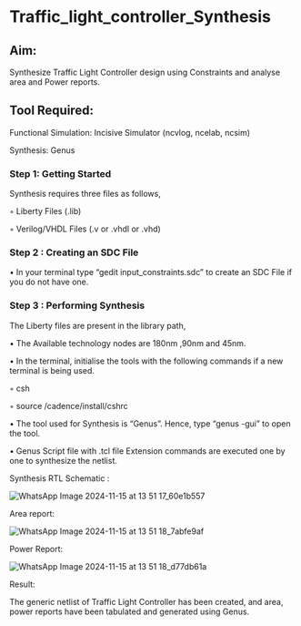 # Traffic_light_controller_Synthesis

## Aim:

Synthesize Traffic Light Controller design using Constraints and analyse area and Power reports.

## Tool Required:

Functional Simulation: Incisive Simulator (ncvlog, ncelab, ncsim)

Synthesis: Genus

### Step 1: Getting Started

Synthesis requires three files as follows,

◦ Liberty Files (.lib)

◦ Verilog/VHDL Files (.v or .vhdl or .vhd)

### Step 2 : Creating an SDC File

•	In your terminal type “gedit input_constraints.sdc” to create an SDC File if you do not have one.

### Step 3 : Performing Synthesis

The Liberty files are present in the library path,

• The Available technology nodes are 180nm ,90nm and 45nm.

• In the terminal, initialise the tools with the following commands if a new terminal is being used.

◦ csh

◦ source /cadence/install/cshrc

• The tool used for Synthesis is “Genus”. Hence, type “genus -gui” to open the tool.

• Genus Script file with .tcl file Extension commands are executed one by one to synthesize the netlist.

Synthesis RTL Schematic :

![WhatsApp Image 2024-11-15 at 13 51 17_60e1b557](https://github.com/user-attachments/assets/cb0f0657-0e1f-4df4-87f0-053d24711eda)

Area report:

![WhatsApp Image 2024-11-15 at 13 51 18_7abfe9af](https://github.com/user-attachments/assets/347b3026-8d88-4363-98e7-b7000ef0cf06)

Power Report:

![WhatsApp Image 2024-11-15 at 13 51 18_d77db61a](https://github.com/user-attachments/assets/20455b9c-e84f-489f-ae24-b413f674474e)

Result:

The generic netlist of Traffic Light Controller has been created, and area, power reports have been tabulated and generated using Genus.
